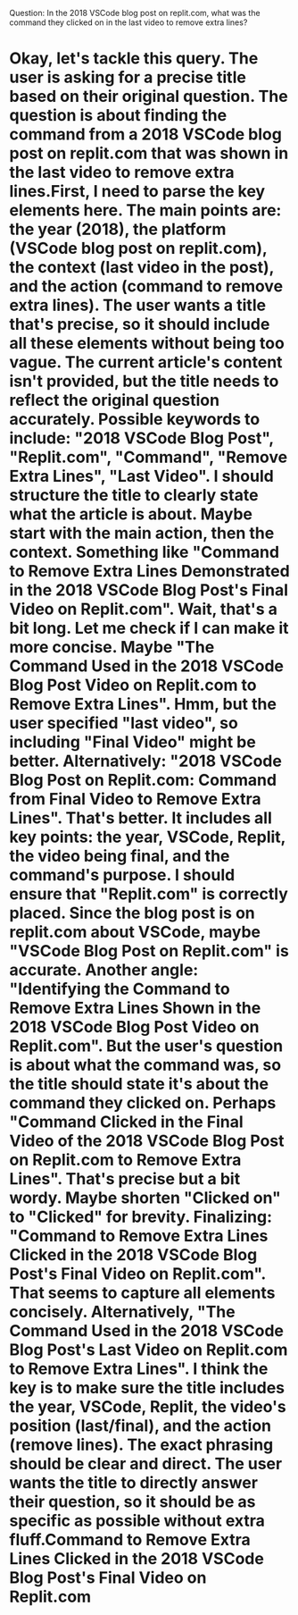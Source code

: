 Question: In the 2018 VSCode blog post on replit.com, what was the command they clicked on in the last video to remove extra lines?

# Okay, let's tackle this query. The user is asking for a precise title based on their original question. The question is about finding the command from a 2018 VSCode blog post on replit.com that was shown in the last video to remove extra lines.First, I need to parse the key elements here. The main points are: the year (2018), the platform (VSCode blog post on replit.com), the context (last video in the post), and the action (command to remove extra lines). The user wants a title that's precise, so it should include all these elements without being too vague. The current article's content isn't provided, but the title needs to reflect the original question accurately. Possible keywords to include: "2018 VSCode Blog Post", "Replit.com", "Command", "Remove Extra Lines", "Last Video". I should structure the title to clearly state what the article is about. Maybe start with the main action, then the context. Something like "Command to Remove Extra Lines Demonstrated in the 2018 VSCode Blog Post's Final Video on Replit.com". Wait, that's a bit long. Let me check if I can make it more concise. Maybe "The Command Used in the 2018 VSCode Blog Post Video on Replit.com to Remove Extra Lines". Hmm, but the user specified "last video", so including "Final Video" might be better. Alternatively: "2018 VSCode Blog Post on Replit.com: Command from Final Video to Remove Extra Lines". That's better. It includes all key points: the year, VSCode, Replit, the video being final, and the command's purpose. I should ensure that "Replit.com" is correctly placed. Since the blog post is on replit.com about VSCode, maybe "VSCode Blog Post on Replit.com" is accurate. Another angle: "Identifying the Command to Remove Extra Lines Shown in the 2018 VSCode Blog Post Video on Replit.com". But the user's question is about what the command was, so the title should state it's about the command they clicked on. Perhaps "Command Clicked in the Final Video of the 2018 VSCode Blog Post on Replit.com to Remove Extra Lines". That's precise but a bit wordy. Maybe shorten "Clicked on" to "Clicked" for brevity. Finalizing: "Command to Remove Extra Lines Clicked in the 2018 VSCode Blog Post's Final Video on Replit.com". That seems to capture all elements concisely. Alternatively, "The Command Used in the 2018 VSCode Blog Post's Last Video on Replit.com to Remove Extra Lines". I think the key is to make sure the title includes the year, VSCode, Replit, the video's position (last/final), and the action (remove lines). The exact phrasing should be clear and direct. The user wants the title to directly answer their question, so it should be as specific as possible without extra fluff.</think>Command to Remove Extra Lines Clicked in the 2018 VSCode Blog Post's Final Video on Replit.com

